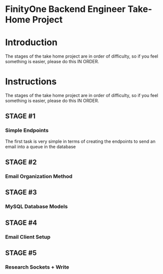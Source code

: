 # FinityOne Backend Engineer Take-Home Project

  # Introduction

  The stages of the take home project are in order of difficulty, so if you feel something is easier, please do this IN ORDER.

  # Instructions

  The stages of the take home project are in order of difficulty, so if you feel something is easier, please do this IN ORDER.

## STAGE #1

  ### Simple Endpoints

  The first task is very simple in terms of creating the endpoints to send an email into a queue in the database

## STAGE #2

  ### Email Organization Method

## STAGE #3

  ### MySQL Database Models

## STAGE #4

  ### Email Client Setup

## STAGE #5

  ### Research Sockets + Write
